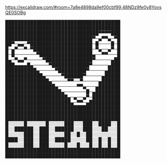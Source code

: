 https://excalidraw.com/#room=7a8e4898da9ef00cbf99,48NDz9fe0y8YovsQE0SOBg


█████████████████████████████████████
█████████████████████████████████████
██████████████████████████████▀▀▀▀███
████████████████████████████▀─▄▀▀▄─▀█
██▀─▄▄─▀████████████████████─█────█─█
█─▄▀──▀─▀███████████████████─▀▄──▄▀─█
█─█───────▀█████████████████▄──▀▀───█
█▄─▀▄▄▀─────▀███████████████▀─────▄██
███▄▄▄▄█▄─────▀████████████▀─────▄███
██████████▄─────▀█████████▀─────▄████
████████████▄─────▀██████▀─────▄█████
██████████████▄─────▀▀──▀─────▄██████
████████████████▄──────▀▀▄───▄███████
██████████████████▄───────█─▄████████
████████████████████▄─▄──▄▀─█████████
█████████████████████▄─▀▀─▄██████████
█████████████████████████████████████
█████████████████████████████████████
█████████████████████████████████████
█░░░░░█░░░░░░█░░░░░███░░░███░░████░░█
█░░██████░░███░░██████░░░███░░░██░░░█
█░░░░░███░░███░░░░░██░░█░░██░░░░░░░░█
████░░███░░███░░█████░░░░░██░░█░░█░░█
█░░░░░███░░███░░░░░█░░░█░░░█░░█░░█░░█
█████████████████████████████████████
█████████████████████████████████████
